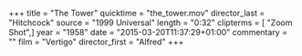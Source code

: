 +++
title = "The Tower"
quicktime = "the_tower.mov"
director_last = "Hitchcock"
source = "1999 Universal"
length = "0:32"
clipterms = [ "Zoom Shot",]
year = "1958"
date = "2015-03-20T11:37:29+01:00"
commentary = ""
film = "Vertigo"
director_first = "Alfred"
+++
